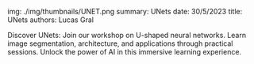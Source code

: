 img: ./img/thumbnails/UNET.png
summary: UNets
date: 30/5/2023
title: UNets
authors: Lucas Gral

Discover UNets: Join our workshop on U-shaped neural networks. Learn image segmentation, architecture, and applications through practical sessions. Unlock the power of AI in this immersive learning experience.